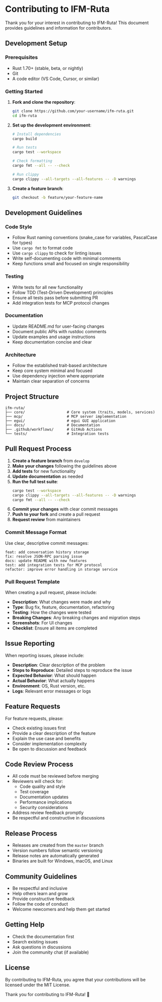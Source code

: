 # Contributing to IFM-Ruta

Thank you for your interest in contributing to IFM-Ruta! This document provides guidelines and information for contributors.

## Development Setup

### Prerequisites

- Rust 1.70+ (stable, beta, or nightly)
- Git
- A code editor (VS Code, Cursor, or similar)

### Getting Started

1. **Fork and clone the repository**:
   ```bash
   git clone https://github.com/your-username/ifm-ruta.git
   cd ifm-ruta
   ```

2. **Set up the development environment**:
   ```bash
   # Install dependencies
   cargo build
   
   # Run tests
   cargo test --workspace
   
   # Check formatting
   cargo fmt --all -- --check
   
   # Run clippy
   cargo clippy --all-targets --all-features -- -D warnings
   ```

3. **Create a feature branch**:
   ```bash
   git checkout -b feature/your-feature-name
   ```

## Development Guidelines

### Code Style

- Follow Rust naming conventions (snake_case for variables, PascalCase for types)
- Use `cargo fmt` to format code
- Use `cargo clippy` to check for linting issues
- Write self-documenting code with minimal comments
- Keep functions small and focused on single responsibility

### Testing

- Write tests for all new functionality
- Follow TDD (Test-Driven Development) principles
- Ensure all tests pass before submitting PR
- Add integration tests for MCP protocol changes

### Documentation

- Update README.md for user-facing changes
- Document public APIs with rustdoc comments
- Update examples and usage instructions
- Keep documentation concise and clear

### Architecture

- Follow the established trait-based architecture
- Keep core system minimal and focused
- Use dependency injection where appropriate
- Maintain clear separation of concerns

## Project Structure

```
ifm-ruta/
├── core/                   # Core system (traits, models, services)
├── mcp/                    # MCP server implementation
├── egui/                   # egui GUI application
├── docs/                   # Documentation
├── .github/workflows/      # GitHub Actions
└── tests/                  # Integration tests
```

## Pull Request Process

1. **Create a feature branch** from `develop`
2. **Make your changes** following the guidelines above
3. **Add tests** for new functionality
4. **Update documentation** as needed
5. **Run the full test suite**:
   ```bash
   cargo test --workspace
   cargo clippy --all-targets --all-features -- -D warnings
   cargo fmt --all -- --check
   ```
6. **Commit your changes** with clear commit messages
7. **Push to your fork** and create a pull request
8. **Request review** from maintainers

### Commit Message Format

Use clear, descriptive commit messages:

```
feat: add conversation history storage
fix: resolve JSON-RPC parsing issue
docs: update README with new features
test: add integration tests for MCP protocol
refactor: improve error handling in storage service
```

### Pull Request Template

When creating a pull request, please include:

- **Description**: What changes were made and why
- **Type**: Bug fix, feature, documentation, refactoring
- **Testing**: How the changes were tested
- **Breaking Changes**: Any breaking changes and migration steps
- **Screenshots**: For UI changes
- **Checklist**: Ensure all items are completed

## Issue Reporting

When reporting issues, please include:

- **Description**: Clear description of the problem
- **Steps to Reproduce**: Detailed steps to reproduce the issue
- **Expected Behavior**: What should happen
- **Actual Behavior**: What actually happens
- **Environment**: OS, Rust version, etc.
- **Logs**: Relevant error messages or logs

## Feature Requests

For feature requests, please:

- Check existing issues first
- Provide a clear description of the feature
- Explain the use case and benefits
- Consider implementation complexity
- Be open to discussion and feedback

## Code Review Process

- All code must be reviewed before merging
- Reviewers will check for:
  - Code quality and style
  - Test coverage
  - Documentation updates
  - Performance implications
  - Security considerations
- Address review feedback promptly
- Be respectful and constructive in discussions

## Release Process

- Releases are created from the `master` branch
- Version numbers follow semantic versioning
- Release notes are automatically generated
- Binaries are built for Windows, macOS, and Linux

## Community Guidelines

- Be respectful and inclusive
- Help others learn and grow
- Provide constructive feedback
- Follow the code of conduct
- Welcome newcomers and help them get started

## Getting Help

- Check the documentation first
- Search existing issues
- Ask questions in discussions
- Join the community chat (if available)

## License

By contributing to IFM-Ruta, you agree that your contributions will be licensed under the MIT License.

Thank you for contributing to IFM-Ruta! 🚀
